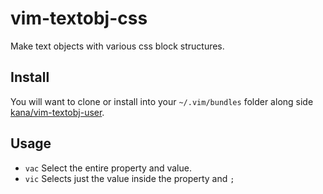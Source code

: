 # vim-textobj-css
Make text objects with various css block structures.

## Install

You will want to clone or install into your `~/.vim/bundles` folder along side [kana/vim-textobj-user](https://github.com/kana/vim-textobj-user).

## Usage

* `vac` Select the entire property and value.
* `vic` Selects just the value inside the property and `;`
